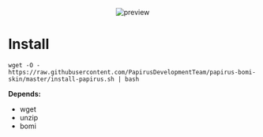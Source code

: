 <p align="center">
  <img src="https://raw.githubusercontent.com/PapirusDevelopmentTeam/papirus-bomi-skin/master/preview.png" alt="preview"/>
</p>

# Install
```
wget -O - https://raw.githubusercontent.com/PapirusDevelopmentTeam/papirus-bomi-skin/master/install-papirus.sh | bash
```
**Depends:**
- wget
- unzip
- bomi
